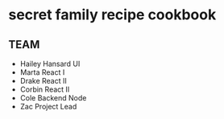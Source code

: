 # secret family recipe cookbook


## TEAM 

- Hailey Hansard UI
- Marta React I
- Drake React II
- Corbin React II
- Cole Backend Node
- Zac Project Lead